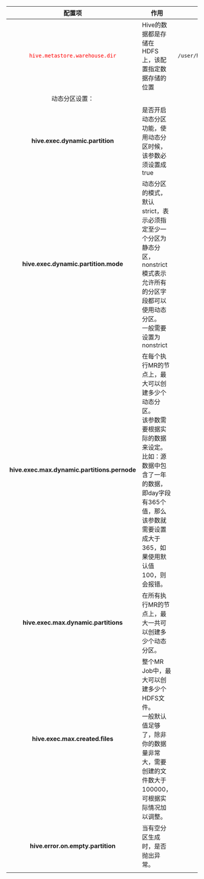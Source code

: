 |                         配置项                          | 作用                                                         |         默认值         |
| :-----------------------------------------------------: | ------------------------------------------------------------ | :--------------------: |
| <font color='red'>`hive.metastore.warehouse.dir`</font> | Hive的数据都是存储在 HDFS 上，该配置指定数据存储的位置       | `/user/hive/warehouse` |
|                     动态分区设置：                      |                                                              |                        |
|             **hive.exec.dynamic.partition**             | 是否开启动态分区功能，使用动态分区时候，该参数必须设置成 true |         false          |
|          **hive.exec.dynamic.partition.mode**           | 动态分区的模式，默认strict，表示必须指定至少一个分区为静态分区，nonstrict模式表示允许所有的分区字段都可以使用动态分区。<br>一般需要设置为nonstrict |         strict         |
|      **hive.exec.max.dynamic.partitions.pernode**       | 在每个执行MR的节点上，最大可以创建多少个动态分区。<br/>该参数需要根据实际的数据来设定。<br/>比如：源数据中包含了一年的数据，即day字段有365个值，那么该参数就需要设置成大于365，如果使用默认值100，则会报错。 |          100           |
|          **hive.exec.max.dynamic.partitions**           | 在所有执行MR的节点上，最大一共可以创建多少个动态分区。       |          1000          |
|             **hive.exec.max.created.files**             | 整个MR Job中，最大可以创建多少个HDFS文件。<br>一般默认值足够了，除非你的数据量非常大，需要创建的文件数大于100000，可根据实际情况加以调整。 |         100000         |
|            **hive.error.on.empty.partition**            | 当有空分区生成时，是否抛出异常。                             |         false          |
|                                                         |                                                              |                        |

